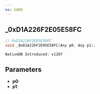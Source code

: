 ```yaml
---
ns: GANG
---
```

## _0xD1A226F2E05E58FC

```c
// 0xD1A226F2E05E58FC
void _0xD1A226F2E05E58FC(Any p0, Any p1);
```

```
NativeDB Introduced: v1207
```

## Parameters
* **p0**:
* **p1**:
